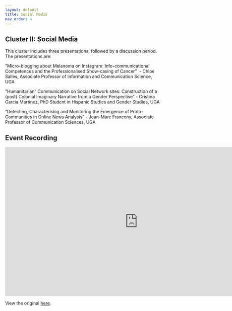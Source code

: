 ```yaml
---
layout: default
title: Social Media
nav_order: 4
---
```


## Cluster II: Social Media 

This cluster includes three presentations, followed by a discussion period. The presentations are:

"Micro-blogging about Melanoma on Instagram: Info-communicational Competences and the Professionalised Show-casing of Cancer”  - Chloe Salles, Associate Professor of Information and Communication Science, UGA

"Humanitarian” Communication on Social Network sites: Construction of a (post) Colonial Imaginary Narrative from a Gender Perspective” - Cristina Garcia Martinez, PhD Student in Hispanic Studies and Gender Studies, UGA 

“Detecting, Characterising and Monitoring the Emergence of Proto-Communities in Online News Analysis” - Jean-Marc Francony, Associate Professor of Communication Sciences, UGA

## Event Recording

<iframe height="480" width="853" allowfullscreen frameborder=0 src="https://echo360.ca/media/4378b2ec-7d0c-4632-a1e4-5a8076a494da/public?autoplay=false&automute=false"></iframe>

View the original [here](https://echo360.ca/media/4378b2ec-7d0c-4632-a1e4-5a8076a494da/public).


